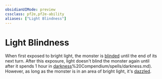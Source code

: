 ```yaml
---
obsidianUIMode: preview
cssclass: pf2e,pf2e-ability
aliases: ["Light Blindness"]
---
```

# Light Blindness

When first exposed to bright light, the monster is [blinded](rules/conditions.md#Blinded) until the end of its next turn. After this exposure, light doesn't blind the monster again until after it spends 1 hour in [darkness](2)%20Compendium/spells/darkness.md). However, as long as the monster is in an area of bright light, it's [dazzled](rules/conditions.md#Dazzled).